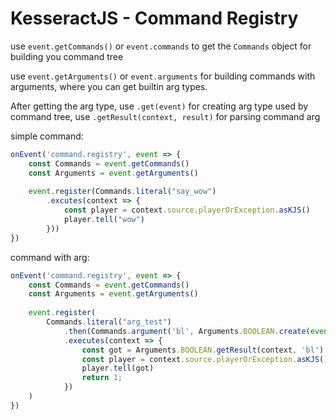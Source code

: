 # KesseractJS - Command Registry

use `event.getCommands()` or `event.commands` to get the `Commands` object for building you command tree

use `event.getArguments()` or `event.arguments` for building commands with arguments, where you can get builtin arg types.

After getting the arg type, use `.get(event)` for creating arg type used by command tree, use `.getResult(context, result)` for parsing command arg

simple command:
```js
onEvent('command.registry', event => {
    const Commands = event.getCommands()
    const Arguments = event.getArguments()
    
    event.register(Commands.literal("say_wow")
        .excutes(context => {
            const player = context.source.playerOrException.asKJS()
            player.tell("wow")
        }))
})
```

command with arg:
```js
onEvent('command.registry', event => {
    const Commands = event.getCommands()
    const Arguments = event.getArguments()
    
    event.register(
        Commands.literal("arg_test")
            .then(Commands.argument('bl', Arguments.BOOLEAN.create(event)))
            .executes(context => {
                const got = Arguments.BOOLEAN.getResult(context, 'bl')
                const player = context.source.playerOrException.asKJS()
                player.tell(got)
                return 1;
            })
    )
})
```